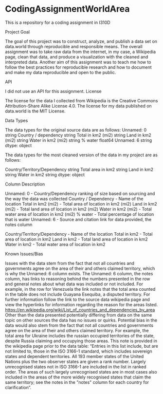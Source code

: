 # CodingAssignmentWorldArea
This is a repository for a coding assignment in I310D

Project Goal

The goal of this project was to construct, analyze, and publish a data set on data.world through reproducible and responsible means. The overall assignment was to take raw data from the internet, in my case, a Wikipedia page, clean that data, and produce a visualization with the cleaned and interpreted data. Another aim of this assignment was to teach me how to follow the best practices for reproducible research and how to document and make my data reproducible and open to the public.

API

I did not use an API for this assignment.
License

The license for the data I collected from Wikipedia is ​the Creative Commons Attribution-Share Alike License 4.0. The license for my data published on data.world is the MIT License.

Data Types

The data types for the original source data are as follows:
Unnamed: 0               string
Country / dependency     string
Total in km2 (mi2)       string
Land in km2 (mi2)        string
Water in km2 (mi2)       string
% water                 float64
Unnamed: 6               string
dtype: object

The data types for the most cleaned version of the data in my project are as follows:

Country/Territory/Dependency    string
Total area in km2               string
Land in km2                     string
Water in km2                    string
dtype: object

Column Description

Unnamed: 0 - Country/Dependency ranking of size based on sourcing and the way the data was collected
Country / Dependency - Name of the location
Total in km2 (mi2) - Total area of location in km2 (mi2)
Land in km2 (mi2) - Total land area of location in km2 (mi2)
Water in km2 (mi2) - Total water area of location in km2 (mi2)
% water - Total percentage of location that is water
Unnamed: 6 - Source and citation link for data provided, the notes column

Country/Territory/Dependency - Name of the location
Total in km2 - Total area of location in km2 
Land in km2 - Total land area of location in km2 
Water in km2 - Total water area of location in km2 

Known Issues/Bias

Issues with the data stem from the fact that not all countries and governments agree on the area of their and others claimed territory, which is why the Unnamed: 6 column exists. The Unnamed: 6 column, the notes column, has links to reasoning behind the numbers presented in the row and general notes about what data was included or not included. For example, in the row for Venezuela the link notes that the total area counted in the table does not include Guayana Esequiba, a disputed territory. For further information follow the link to the source data wikipedia page and view the hyperlinks for information regarding the reason for the areas listed. https://en.wikipedia.org/wiki/List_of_countries_and_dependencies_by_area 
Other than the data presented potentially differing from data on the same topic on other sources the data has no issues or quirks.
Potential bias in the data would also stem from the fact that not all countries and governments agree on the area of their and others claimed territory. For example, the total area for Ukraine includes the russian occupied territories of the state, despite Russia claiming and occupying those areas. This note is provided in the wikipedia page prior to the data table: 
“Entries in this list include, but are not limited to, those in the ISO 3166-1 standard, which includes sovereign states and dependent territories. All 193 member states of the United Nations plus the two observer states are given a rank number. Largely unrecognised states not in ISO 3166-1 are included in the list in ranked order. The areas of such largely unrecognised states are in most cases also included in the areas of the more widely recognised states that claim the same territory; see the notes in the "notes" column for each country for clarification”.
